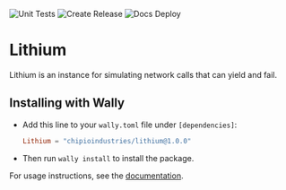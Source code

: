 ![Unit Tests](https://github.com/chipioindustries/lithium/actions/workflows/ci.yml/badge.svg)
![Create Release](https://github.com/chipioindustries/lithium/actions/workflows/release.yml/badge.svg)
![Docs Deploy](https://github.com/chipioindustries/lithium/actions/workflows/docs-deploy.yml/badge.svg)

# Lithium

Lithium is an instance for simulating network calls that can yield and fail.

## Installing with Wally

* Add this line to your `wally.toml` file under `[dependencies]`:

	```toml
	Lithium = "chipioindustries/lithium@1.0.0"
	```

* Then run `wally install` to install the package.

For usage instructions, see the [documentation](https://chipioindustries.github.io/lithium).
